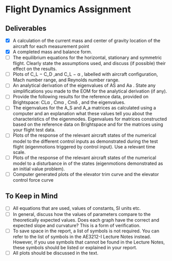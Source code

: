 # Flight Dynamics Assignment

## Deliverables
  - [x] A calculation of the current mass and center of gravity location of the aircraft for each measurement point
  - [x] A completed mass and balance form.
  - [ ] The equilibrium equations for the horizontal, stationary and symmetric flight. Clearly state the assumptions used, and discuss (if possible) their effect on the results.
  - [ ] Plots of C_L − C_D ,and C_L − α , labelled with aircraft configuration, Mach number range, and Reynolds number range.
  - [ ] An analytical derivation of the eigenvalues of AS and Aa . State any simplifications you made to the EOM for the analytical derivation (if any).
  - [ ] Provide the following results for the reference data, provided on Brightspace: CLα , Cmα , Cmδ , and the eigenvalues.
  - [ ] The eigenvalues for the A_S and A_a matrices as calculated using a computer and an explanation what these values tell you about the characteristics of the eigenmodes. Eigenvalues for matrices constructed based on the reference data on Brightspace and for the matrices using your flight test data.
  - [ ] Plots of the response of the relevant aircraft states of the numerical model to the different control inputs as demonstrated during the test flight (eigenmotions triggered by control input). Use a relevant time scale.
  - [ ] Plots of the response of the relevant aircraft states of the numerical model to a disturbance in of the states (eigenmotions demonstrated as an initial value problem).
  - [ ] Computer generated plots of the elevator trim curve and the elevator control force curve

## To Keep in Mind
  - [ ] All equations that are used, values of constants, SI units etc.
  - [ ] In general, discuss how the values of parameters compare to the theoretically expected values. Does each graph have the correct and expected slope and curvature? This is a form of verification.
  - [ ] To save space in the report, a list of symbols is not required. You can refer to the list of symbols in the AE3212-I Lecture Notes instead. However, if you use symbols that cannot be found in the Lecture Notes, these symbols should be listed or explained in your report.
  - [ ] All plots should be discussed in the text.
